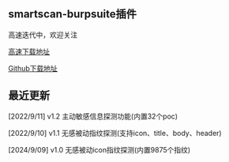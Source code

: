 ## smartscan-burpsuite插件
高速迭代中，欢迎关注

[高速下载地址](http://www.txf7.cn/upload/smartscanv1.2.jar)</p>
[Github下载地址](https://github.com/tangxiaofeng7/smartscan/releases/download/v1.2/smartv1.2.jar)

## 最近更新
[2022/9/11] v1.2 主动敏感信息探测功能(内置32个poc)</p>
[2022/9/10] v1.1 无感被动指纹探测(支持icon、title、body、header)</p>
[2024/9/09] v1.0 无感被动icon指纹探测(内置9875个指纹)</p>
